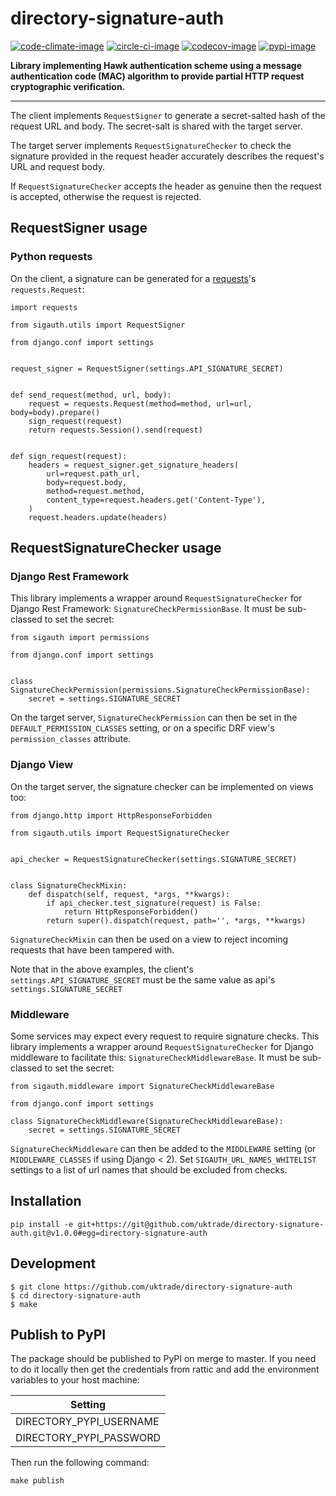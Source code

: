 # directory-signature-auth

[![code-climate-image]][code-climate]
[![circle-ci-image]][circle-ci]
[![codecov-image]][codecov]
[![pypi-image]][pypi]

**Library implementing Hawk authentication scheme using a message authentication code (MAC) algorithm to provide partial HTTP request cryptographic verification.**

---

The client implements `RequestSigner` to generate a secret-salted hash of the request URL and body. The secret-salt is shared with the target server.

The target server implements `RequestSignatureChecker` to check the signature provided in the request header accurately describes the request's URL and request body.

If `RequestSignatureChecker` accepts the header as genuine then the request is accepted, otherwise the request is rejected.

## RequestSigner usage

### Python requests

On the client, a signature can be generated for a [requests](http://docs.python-requests.org/en/master/)'s `requests.Request`:

```
import requests

from sigauth.utils import RequestSigner

from django.conf import settings


request_signer = RequestSigner(settings.API_SIGNATURE_SECRET)


def send_request(method, url, body):
    request = requests.Request(method=method, url=url, body=body).prepare()
    sign_request(request)
    return requests.Session().send(request)


def sign_request(request):
    headers = request_signer.get_signature_headers(
        url=request.path_url,
        body=request.body,
        method=request.method,
        content_type=request.headers.get('Content-Type'),
    )
    request.headers.update(headers)
```


## RequestSignatureChecker usage

### Django Rest Framework

This library implements a wrapper around `RequestSignatureChecker` for Django Rest Framework: `SignatureCheckPermissionBase`. It must be sub-classed to set the secret:

```
from sigauth import permissions

from django.conf import settings


class SignatureCheckPermission(permissions.SignatureCheckPermissionBase):
    secret = settings.SIGNATURE_SECRET
```

On the target server, `SignatureCheckPermission` can then be set in the `DEFAULT_PERMISSION_CLASSES` setting, or on a specific DRF view's `permission_classes` attribute.

### Django View

On the target server, the signature checker can be implemented on views too:

```
from django.http import HttpResponseForbidden

from sigauth.utils import RequestSignatureChecker


api_checker = RequestSignatureChecker(settings.SIGNATURE_SECRET)


class SignatureCheckMixin:
    def dispatch(self, request, *args, **kwargs):
        if api_checker.test_signature(request) is False:
            return HttpResponseForbidden()
        return super().dispatch(request, path='', *args, **kwargs)
```

`SignatureCheckMixin` can then be used on a view to reject incoming requests that have been tampered with.

Note that in the above examples, the client's `settings.API_SIGNATURE_SECRET` must be the same value as api's `settings.SIGNATURE_SECRET`

### Middleware

Some services may expect every request to require signature checks. This library implements a wrapper around `RequestSignatureChecker` for Django middleware to facilitate this: `SignatureCheckMiddlewareBase`. It must be sub-classed to set the secret:

```
from sigauth.middleware import SignatureCheckMiddlewareBase

from django.conf import settings

class SignatureCheckMiddleware(SignatureCheckMiddlewareBase):
    secret = settings.SIGNATURE_SECRET

```

`SignatureCheckMiddleware` can then be added to the `MIDDLEWARE` setting (or `MIDDLEWARE_CLASSES` if using Django < 2). Set `SIGAUTH_URL_NAMES_WHITELIST` settings to a list of url names that should be excluded from checks.

## Installation

```shell
pip install -e git+https://git@github.com/uktrade/directory-signature-auth.git@v1.0.0#egg=directory-signature-auth
```

## Development

    $ git clone https://github.com/uktrade/directory-signature-auth
    $ cd directory-signature-auth
    $ make

## Publish to PyPI

The package should be published to PyPI on merge to master. If you need to do it locally then get the credentials from rattic and add the environment variables to your host machine:

| Setting                     |
| --------------------------- |
| DIRECTORY_PYPI_USERNAME     |
| DIRECTORY_PYPI_PASSWORD     |


Then run the following command:

    make publish

[code-climate-image]: https://codeclimate.com/github/uktrade/directory-signature-auth/badges/issue_count.svg
[code-climate]: https://codeclimate.com/github/uktrade/directory-signature-auth

[circle-ci-image]: https://circleci.com/gh/uktrade/directory-signature-auth/tree/master.svg?style=svg
[circle-ci]: https://circleci.com/gh/uktrade/directory-signature-auth/tree/master

[codecov-image]: https://codecov.io/gh/uktrade/directory-signature-auth/branch/master/graph/badge.svg
[codecov]: https://codecov.io/gh/uktrade/directory-signature-auth

[pypi-image]: https://badge.fury.io/py/sigauth.svg
[pypi]: https://badge.fury.io/py/sigauth
